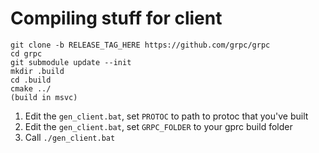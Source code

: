 # Compiling stuff for client
```
git clone -b RELEASE_TAG_HERE https://github.com/grpc/grpc
cd grpc
git submodule update --init
mkdir .build
cd .build
cmake ../
(build in msvc)
```

1. Edit the `gen_client.bat`, set `PROTOC` to path to protoc that you've built
1. Edit the `gen_client.bat`, set `GRPC_FOLDER` to your gprc build folder
1. Call `./gen_client.bat`
